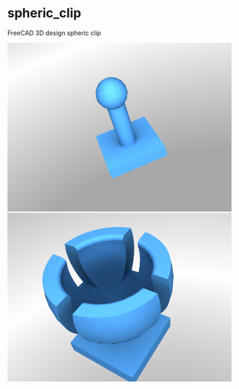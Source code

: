 # spheric_clip
FreeCAD 3D design spheric clip

![in](https://github.com/Antony76/spheric_clip/blob/master/spheric_clip_inner.png)
![in](https://github.com/Antony76/spheric_clip/blob/master/spheric_clip_outer.png)
